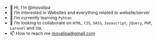 - 👋 Hi, I’m @movalipa
- 👀 I’m interested in Websites and everything related to website/server
- 🌱 I’m currently learning `Pyhton`
- 💞️ I’m looking to collaborate on `HTML`, `CSS`, `SASS`, `Javascript`, `jQuery`, `PHP`, `Laravel` and `SQL`
- 📫 How to reach me movalipa@gmail.com

